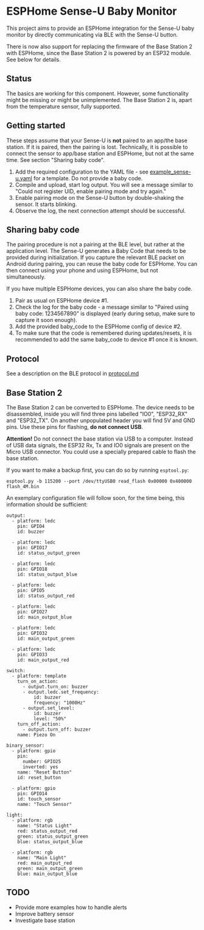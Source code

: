 # ESPHome Sense-U Baby Monitor

This project aims to provide an ESPHome integration for the Sense-U baby monitor by directly communicating via BLE with the Sense-U button.

There is now also support for replacing the firmware of the Base Station 2 with ESPHome, since the Base Station 2 is powered by an ESP32 module. See below for details.

## Status

The basics are working for this component. However, some functionality might be missing or might be unimplemented. 
The Base Station 2 is, apart from the temperature sensor, fully supported.

## Getting started

These steps assume that your Sense-U is **not** paired to an app/the base station. If it is paired, then the pairing is lost. Technically, it is possible to connect the sensor to app/base station and ESPHome, but not at the same time. See section "Sharing baby code".

  1. Add the required configuration to the YAML file - see [example_sense-u.yaml](example_sense-u.yaml) for a template. Do not provide a baby code.
  2. Compile and upload, start log output. You will see a message similar to "Could not register UID, enable pairing mode and try again."
  3. Enable pairing mode on the Sense-U button by double-shaking the sensor. It starts blinking.
  4. Observe the log, the next connection attempt should be successful.

## Sharing baby code

The pairing procedure is not a pairing at the BLE level, but rather at the application level. The Sense-U generates a Baby Code that needs to be provided during initialization. 
If you capture the relevant BLE packet on Android during pairing, you can reuse the baby code for ESPHome. You can then connect using your phone and using ESPHome, but not simultaneously.

If you have multiple ESPHome devices, you can also share the baby code. 

  1. Pair as usual on ESPHome device #1.
  2. Check the log for the baby code - a message similar to "Paired using baby code: 1234567890" is displayed (early during setup, make sure to capture it soon enough).
  3. Add the provided baby_code to the ESPHome config of device #2.
  4. To make sure that the code is remembered during updates/resets, it is recommended to add the same baby_code to device #1 once it is known.

## Protocol

See a description on the BLE protocol in [protocol.md](protocol.md)

## Base Station 2

The Base Station 2 can be converted to ESPHome. The device needs to be disassembled, inside you will find three pins labelled "IO0", "ESP32_RX" and "ESP32_TX". On another unpopulated header you will find 5V and GND pins. Use these pins for flashing, **do not connect USB**.

**Attention!** Do not connect the base station via USB to a computer. Instead of USB data signals, the ESP32 Rx, Tx and IO0 signals are present on the Micro USB connector. You could use a specially prepared cable to flash the base station.

If you want to make a backup first, you can do so by running `esptool.py`:
```
esptool.py -b 115200 --port /dev/ttyUSB0 read_flash 0x00000 0x400000 flash_4M.bin
```

An exemplary configuration file will follow soon, for the time being, this information should be sufficient:

```
output:
  - platform: ledc
    pin: GPIO4
    id: buzzer

  - platform: ledc
    pin: GPIO17
    id: status_output_green

  - platform: ledc
    pin: GPIO18
    id: status_output_blue

  - platform: ledc
    pin: GPIO5
    id: status_output_red

  - platform: ledc
    pin: GPIO27
    id: main_output_blue

  - platform: ledc
    pin: GPIO32
    id: main_output_green

  - platform: ledc
    pin: GPIO33
    id: main_output_red

switch:
  - platform: template
    turn_on_action:
      - output.turn_on: buzzer
      - output.ledc.set_frequency:
          id: buzzer
          frequency: "1000Hz"
      - output.set_level:
          id: buzzer
          level: "50%"
    turn_off_action:
      - output.turn_off: buzzer
    name: Piezo On

binary_sensor:
  - platform: gpio
    pin:
      number: GPIO25
      inverted: yes
    name: "Reset Button"
    id: reset_button

  - platform: gpio
    pin: GPIO14
    id: touch_sensor
    name: "Touch Sensor"

light:
  - platform: rgb
    name: "Status Light"
    red: status_output_red
    green: status_output_green
    blue: status_output_blue

  - platform: rgb
    name: "Main Light"
    red: main_output_red
    green: main_output_green
    blue: main_output_blue
```

## TODO

  * Provide more examples how to handle alerts
  * Improve battery sensor
  * Investigate base station
